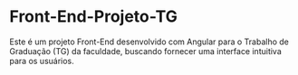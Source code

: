 # Front-End-Projeto-TG
Este é um projeto Front-End desenvolvido com Angular para o Trabalho de Graduação (TG) da faculdade, buscando fornecer uma interface intuitiva para os usuários.
